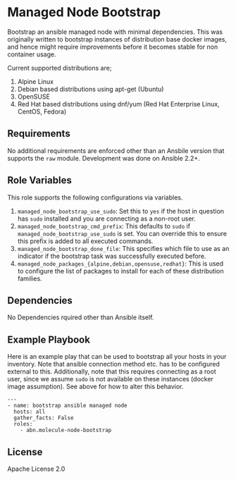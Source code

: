 Managed Node Bootstrap
======================

Bootstrap an ansible managed node with minimal dependencies. This was originally written to bootstrap instances of distribution base docker images, and hence might require improvements before it becomes stable for non container usage.

Current supported distributions are;
1. Alpine Linux
2. Debian based distributions using apt-get (Ubuntu)
3. OpenSUSE
4. Red Hat based distributions using dnf/yum (Red Hat Enterprise Linux, CentOS, Fedora)

Requirements
------------

No additional requirements are enforced other than an Ansbile version that supports the `raw` module. Development was done on Ansible 2.2+.

Role Variables
--------------

This role supports the following configurations via variables.

1. `managed_node_bootstrap_use_sudo`: Set this to `yes` if the host in question has `sudo` installed and you are connecting as a non-root user.
2. `managed_node_bootstrap_cmd_prefix`: This defaults to `sudo` if `managed_node_bootstrap_use_sudo` is set. You can override this to ensure this prefix is added to all executed commands.
1. `managed_node_bootstrap_done_file`: This specifies which file to use as an indicator if the bootstrap task was successfully executed before.
2. `managed_node_packages_{alpine,debian,opensuse,redhat}`: This is used to configure the list of packages to install for each of these distribution families.

Dependencies
------------

No Dependencies rquired other than Ansible itself.

Example Playbook
----------------

Here is an example play that can be used to bootstrap all your hosts in your inventory. Note that ansible connection method etc. has to be configured external to this. Additionally, note that this requires connecting as a root user, since we assume `sudo` is not available on these instances (docker image assumption). See above for how to alter this behavior.

    ---
    - name: bootstrap ansible managed node
      hosts: all
      gather_facts: False
      roles:
        - abn.molecule-node-bootstrap


License
-------

Apache License 2.0
